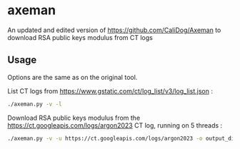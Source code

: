 # axeman
An updated and edited version of https://github.com/CaliDog/Axeman to download RSA public keys modulus from CT logs

## Usage

Options are the same as on the original tool.

List CT logs from https://www.gstatic.com/ct/log_list/v3/log_list.json :
```sh
./axeman.py -v -l
```

Download RSA public keys modulus from the https://ct.googleapis.com/logs/argon2023 CT log, running on 5 threads :
```sh
./axeman.py -v -u https://ct.googleapis.com/logs/argon2023 -o output_dir -f axeman_argon2023_log -c 5
```
